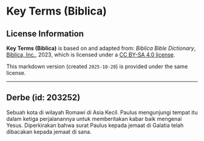# Key Terms (Biblica)

## License Information

**Key Terms (Biblica)** is based on and adapted from: _Biblica Bible Dictionary_, [Biblica, Inc.](https://www.biblica.com/), 2023, which is licensed under a [CC BY-SA 4.0 license](https://creativecommons.org/licenses/by-sa/4.0/legalcode.en).

This markdown version (created `2025-10-20`) is provided under the same license.



--------------------------------

## Derbe (id: 203252)

Sebuah kota di wilayah Romawi di Asia Kecil. Paulus mengunjungi tempat itu dalam ketiga perjalanannya untuk memberitakan kabar baik mengenai Yesus. Diperkirakan bahwa surat Paulus kepada jemaat di Galatia telah dibacakan kepada jemaat di sana.


